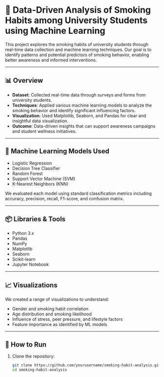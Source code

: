 # 🚬 Data-Driven Analysis of Smoking Habits among University Students using Machine Learning

This project explores the smoking habits of university students through real-time data collection and machine learning techniques. Our goal is to identify patterns and potential predictors of smoking behavior, enabling better awareness and informed interventions.

---

## 📊 Overview

- **Dataset**: Collected real-time data through surveys and forms from university students.
- **Techniques**: Applied various machine learning models to analyze the smoking behavior and identify significant influencing factors.
- **Visualization**: Used Matplotlib, Seaborn, and Pandas for clear and insightful data visualization.
- **Outcome**: Data-driven insights that can support awareness campaigns and student wellness initiatives.

---

## 🧠 Machine Learning Models Used

- Logistic Regression
- Decision Tree Classifier
- Random Forest
- Support Vector Machine (SVM)
- K-Nearest Neighbors (KNN)

We evaluated each model using standard classification metrics including accuracy, precision, recall, F1-score, and confusion matrix.

---

## 📦 Libraries & Tools

- Python 3.x
- Pandas
- NumPy
- Matplotlib
- Seaborn
- Scikit-learn
- Jupyter Notebook

---

## 📈 Visualizations

We created a range of visualizations to understand:

- Gender and smoking habit correlation
- Age distribution and smoking likelihood
- Influence of stress, peer pressure, and lifestyle factors
- Feature importance as identified by ML models

---

## 🚀 How to Run

1. Clone the repository:
   ```bash
   git clone https://github.com/yourusername/smoking-habit-analysis.git
   cd smoking-habit-analysis
